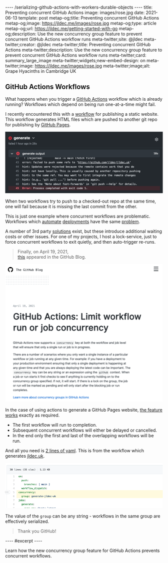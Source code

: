 ---- /serializing-github-actions-with-workers-durable-objects ----
title: Preventing concurrent GitHub Actions
image: images/rose.jpg
date: 2021-06-13
template: post
metap-og;title: Preventing concurrent GitHub Actions
metap-og;image: https://jldec.me/images/rose.jpg
metap-og;type: article
metap-og;url: https://jldec.me/getting-started-with-go
metap-og;description: Use the new concurrency group feature to prevent concurrent GitHub Actions workflow runs
meta-twitter;site: @jldec
meta-twitter;creator: @jldec
meta-twitter;title: Preventing concurrent GitHub Actions
meta-twitter;description: Use the new concurrency group feature to prevent concurrent GitHub Actions workflow runs
meta-twitter;card: summary_large_image
meta-twitter;widgets;new-embed-design: on
meta-twitter;image: https://jldec.me/images/rose.jpg
meta-twitter;image;alt: Grape Hyacinths in Cambridge UK

## GitHub Actions Workflows

What happens when you trigger a [GitHub Actions](/github-actions-101) workflow which is already running? Workflows which depend on being run one-at-a-time might fail.

I recently encountered this with a [workflow](https://github.com/jldec/cloudflare-pages-test/blob/main/.github/workflows/generate.yaml) for publishing a static website. This workflow generates HTML files which are pushed to another git repo for publishing by [GitHub Pages](https://pages.github.com/).

![Screenshot of Github Actions log showing failed git push](/images/fail-generate.png)

When two workflows try to push to a checked-out repo at the same time, one will fail because it is missing the last commit from the other.

 This is just one example where concurrent workflows are problematic. Workflows which [automate](https://github.community/t/serializing-workflow-runs-in-the-context-of-continuous-deployment/17559) [deployments](https://github.community/t/how-to-limit-concurrent-workflow-runs/16844) have the same [problem](https://github.community/t/serializing-queueing-deployment-workflows-aws-re-invent/17152).

A number of 3rd party [solutions](https://github.com/softprops/turnstyle) exist, but these introduce additional waiting costs or other issues. For one of my projects, I host a lock-service, just to force concurrent workflows to exit quietly, and then auto-trigger re-runs.

> Finally, on April 19, 2021,  
[this](https://github.blog/changelog/2021-04-19-github-actions-limit-workflow-run-or-job-concurrency/) appeared in the GitHub Blog.

![Screenshot of GitHub Blog from April 19, 2021 announcing the new concurrency key in GitHub Actions](/images/github-actions-concurrency-announcement.png)

In the case of using actions to generate a GitHub Pages website, [the feature works](https://docs.github.com/en/actions/reference/workflow-syntax-for-github-actions#concurrency) exactly as required.

- The first workflow will run to completion.
- Subsequent concurrent workflows will either be delayed or cancelled.
- In the end only the first and last of the overlapping workflows will be run.

And all you need is [2 lines of yaml](https://github.com/jldec/cloudflare-pages-test/blob/main/.github/workflows/generate.yaml#L5-L6).
This is from the workflow which generates [jldec.uk](https://jldec.me/first-steps-using-cloudflare-pages#github-pages).

[![Screenshot of yaml for GitHub Action with concurrency group](/images/github-actions-concurrency-yaml.png)](https://github.com/jldec/cloudflare-pages-test/blob/main/.github/workflows/generate.yaml#L5-L6)

The value of the `group` can be any string - workflows in the same group are effectively serialized.

> Thank you GitHub!

---- #excerpt ----

Learn how the new concurrency group feature for GitHub Actions prevents concurrent workflows.
